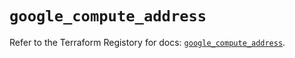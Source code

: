 # `google_compute_address`

Refer to the Terraform Registory for docs: [`google_compute_address`](https://registry.terraform.io/providers/hashicorp/google-beta/5.11.0/docs/resources/google_compute_address).
